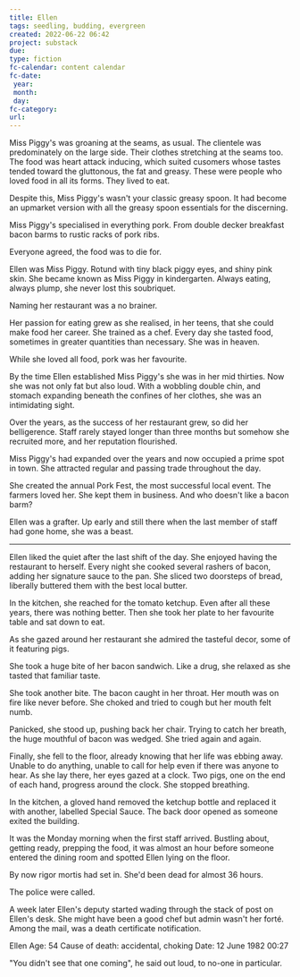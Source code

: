 ```yaml
---
title: Ellen
tags: seedling, budding, evergreen
created: 2022-06-22 06:42
project: substack
due: 
type: fiction
fc-calendar: content calendar
fc-date:
 year: 
 month: 
 day: 
fc-category: 
url:
---
```


Miss Piggy's was groaning at the seams, as usual. The clientele was predominately on the large side. Their clothes stretching at the seams too. The food was heart attack inducing, which suited cusomers whose tastes tended toward the gluttonous, the fat and greasy. These were people who loved food in all its forms. They lived to eat. 

Despite this, Miss Piggy's wasn't your classic greasy spoon. It had become an upmarket version with all the greasy spoon essentials for the discerning. 

Miss Piggy's specialised in everything pork. From double decker breakfast bacon barms to rustic racks of pork ribs. 

Everyone agreed, the food was to die for.

Ellen was Miss Piggy. Rotund with tiny black piggy eyes, and shiny pink skin. She became known as Miss Piggy in kindergarten. Always eating, always plump, she never lost this soubriquet.

Naming her restaurant was a no brainer.

Her passion for eating grew as she realised, in her teens, that she could make food her career. She trained as a chef. Every day she tasted food, sometimes in greater quantities than necessary. She was in heaven.

While she loved all food, pork was her favourite. 

By the time Ellen established Miss Piggy's she was in her mid thirties. Now she was not only fat but also loud. With a wobbling double chin, and stomach expanding beneath the confines of her clothes, she was an intimidating sight.

Over the years, as the success of her restaurant grew, so did her belligerence. Staff rarely stayed longer than three months but somehow she recruited more, and her reputation flourished.

Miss Piggy's had expanded over the years and now occupied a prime spot in town. She attracted regular and passing trade throughout the day. 

She created the annual Pork Fest, the most successful local event. The farmers loved her. She kept them in business. And who doesn't like a bacon barm? 

Ellen was a grafter. Up early and still there when the last member of staff had gone home, she was a beast.

---

Ellen liked the quiet after the last shift of the day. She enjoyed having the restaurant to herself. Every night she cooked several rashers of bacon, adding her signature sauce to the pan. She sliced two doorsteps of bread, liberally buttered them with the best local butter.

In the kitchen, she reached for the tomato ketchup. Even after all these years, there was nothing better. Then she took her plate to her favourite table and sat down to eat.

As she gazed around her restaurant she admired the tasteful decor, some of it featuring pigs.

She took a huge bite of her bacon sandwich. Like a drug, she relaxed as she tasted that familiar taste. 

She took another bite. The bacon caught in her throat. Her mouth was on fire like never before. She choked and tried to cough but her mouth felt numb. 

Panicked, she stood up, pushing back her chair. Trying to catch her breath, the huge mouthful of bacon was wedged. She tried again and again.

Finally, she fell to the floor, already knowing that her life was ebbing away. Unable to do anything, unable to call for help even if there was anyone to hear.  As she lay there, her eyes gazed at a clock. Two pigs, one on the end of each hand, progress around the clock. She stopped breathing.

In the kitchen, a gloved hand removed the ketchup bottle and replaced it with another, labelled Special Sauce. The back door opened as someone exited the building.

It was the Monday morning when the first staff arrived. Bustling about, getting ready, prepping the food, it was almost an hour before someone entered the dining room and spotted Ellen lying on the floor.

By now rigor mortis had set in. She'd been dead for almost 36 hours.

The police were called. 

A week later Ellen's deputy started wading through the stack of post on Ellen's desk. She might have been a good chef but admin wasn't her forté. Among the mail, was a death certificate notification.

Ellen 
Age: 54
Cause of death: accidental, choking
Date: 12 June 1982 00:27

"You didn't see that one coming", he said out loud, to no-one in particular.